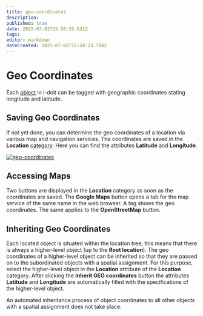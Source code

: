 ```yaml
---
title: geo-coordinates
description: 
published: true
date: 2025-07-02T15:58:25.631Z
tags: 
editor: markdown
dateCreated: 2025-07-02T15:58:23.794Z
---
```


# Geo Coordinates

Each [object](../basics/structure-of-the-it-documentation.md) in i-doit can be tagged with geographic coordinates stating longitude and latitude.

Saving Geo Coordinates
----------------------

If not yet done, you can determine the geo coordinates of a location via various map and navigation services. The coordinates are saved in the **Location** [category](../basics/structure-of-the-it-documentation.md). Here you can find the attributes **Latitude** and **Longitude**.

[![geo-coordinates](../assets/images/en/use-cases/geo-coordinates/en_geo_coordinates.png)](../assets/images/en/use-cases/geo-coordinates/en_geo_coordinates.png)

Accessing Maps
--------------

Two buttons are displayed in the **Location** category as soon as the coordinates are saved. The **Google Maps** button opens a tab for the map service of the same name in the web browser. A tag shows the geo coordinates. The same applies to the **OpenStreetMap** button.

Inheriting Geo Coordinates
--------------------------

Each located object is situated within the location tree; this means that there is always a higher-level object (up to the **Root location**). The geo coordinates of a higher-level object can be inherited so that they are passed on to the subordinated objects with a spatial assignment. For this purpose, select the higher-level object in the **Location** attribute of the **Location** category. After clicking the **Inherit GEO coordinates** button the attributes **Latitude** and **Longitude** are automatically filled with the specifications of the higher-level object.

An automated inheritance process of object coordinates to all other objects with a spatial assignment does not take place.
